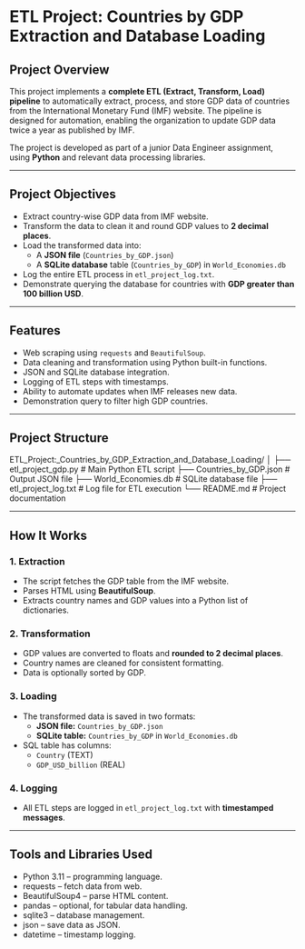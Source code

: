 # ETL Project: Countries by GDP Extraction and Database Loading

## Project Overview
This project implements a **complete ETL (Extract, Transform, Load) pipeline** to automatically extract, process, and store GDP data of countries from the International Monetary Fund (IMF) website. The pipeline is designed for automation, enabling the organization to update GDP data twice a year as published by IMF.

The project is developed as part of a junior Data Engineer assignment, using **Python** and relevant data processing libraries.

---

## Project Objectives
- Extract country-wise GDP data from IMF website.
- Transform the data to clean it and round GDP values to **2 decimal places**.
- Load the transformed data into:
  - A **JSON file** (`Countries_by_GDP.json`)
  - A **SQLite database** table (`Countries_by_GDP`) in `World_Economies.db`
- Log the entire ETL process in `etl_project_log.txt`.
- Demonstrate querying the database for countries with **GDP greater than 100 billion USD**.

---

## Features
- Web scraping using `requests` and `BeautifulSoup`.
- Data cleaning and transformation using Python built-in functions.
- JSON and SQLite database integration.
- Logging of ETL steps with timestamps.
- Ability to automate updates when IMF releases new data.
- Demonstration query to filter high GDP countries.

---

## Project Structure
ETL_Project:_Countries_by_GDP_Extraction_and_Database_Loading/
│
├── etl_project_gdp.py          # Main Python ETL script
├── Countries_by_GDP.json       # Output JSON file
├── World_Economies.db          # SQLite database file
├── etl_project_log.txt         # Log file for ETL execution
└── README.md                   # Project documentation

---

## How It Works

### 1. Extraction
- The script fetches the GDP table from the IMF website.
- Parses HTML using **BeautifulSoup**.
- Extracts country names and GDP values into a Python list of dictionaries.

### 2. Transformation
- GDP values are converted to floats and **rounded to 2 decimal places**.
- Country names are cleaned for consistent formatting.
- Data is optionally sorted by GDP.

### 3. Loading
- The transformed data is saved in two formats:
  - **JSON file:** `Countries_by_GDP.json`
  - **SQLite table:** `Countries_by_GDP` in `World_Economies.db`
- SQL table has columns:
  - `Country` (TEXT)
  - `GDP_USD_billion` (REAL)

### 4. Logging
- All ETL steps are logged in `etl_project_log.txt` with **timestamped messages**.

---
## Tools and Libraries Used

- Python 3.11 – programming language.
- requests – fetch data from web.
- BeautifulSoup4 – parse HTML content.
- pandas – optional, for tabular data handling.
- sqlite3 – database management.
- json – save data as JSON.
- datetime – timestamp logging.
